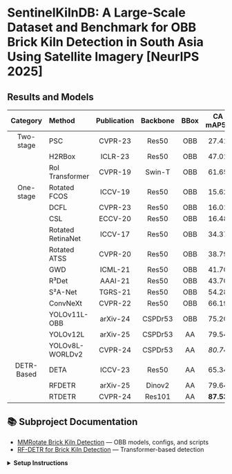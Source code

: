 
# SentinelKilnDB: A Large-Scale Dataset and Benchmark for OBB Brick Kiln Detection in South Asia Using Satellite Imagery [NeurIPS 2025]


## Results and Models
    
| Category      | Method           | Publication | Backbone  | BBox | CA mAP50 | CFCBK  | FCBK   | Zigzag | Configs | Models | Logs |
|:-------------:|:-----------------|:-----------:|:---------:|:----:|:--------:|:------:|:------:|:------:|:-------:|:------:|:----:|
| Two-stage     | PSC              | CVPR-23     | Res50     | OBB  | 27.41    | 0.38   | 13.83  | 17.03  | [cfg]() | [model]() | [log]() |
|               | H2RBox           | ICLR-23     | Res50     | OBB  | 47.01    | 24.93  | 30.27  | 31.02  | [cfg]() | [model]() | [log]() |
|               | RoI Transformer  | CVPR-19     | Swin-T    | OBB  | 61.65    | 45.31  | 43.75  | 47.46  | [cfg]() | [model]() | [log]() |
| One-stage     | Rotated FCOS     | ICCV-19     | Res50     | OBB  | 15.62    | 12.72  | 8.48   | 9.99   | [cfg]() | [model]() | [log]() |
|               | DCFL             | CVPR-23     | Res50     | OBB  | 16.01    | 9.07   | 6.51   | 12.97  | [cfg]() | [model]() | [log]() |
|               | CSL              | ECCV-20     | Res50     | OBB  | 16.48    | 0.18   | 9.31   | 8.37   | [cfg]() | [model]() | [log]() |
|               | Rotated RetinaNet| ICCV-17     | Res50     | OBB  | 34.37    | 2.81   | 17.27  | 22.55  | [cfg]() | [model]() | [log]() |
|               | Rotated ATSS     | CVPR-20     | Res50     | OBB  | 38.79    | 18.68  | 20.49  | 25.27  | [cfg]() | [model]() | [log]() |
|               | GWD              | ICML-21     | Res50     | OBB  | 41.70    | 0.17   | 22.21  | 25.12  | [cfg]() | [model]() | [log]() |
|               | R³Det            | AAAI-21     | Res50     | OBB  | 43.70    | 0.17   | 24.89  | 28.54  | [cfg]() | [model]() | [log]() |
|               | S²A-Net          | TGRS-21     | Res50     | OBB  | 54.28    | 32.10  | 32.21  | 39.85  | [cfg]() | [model]() | [log]() |
|               | ConvNeXt         | CVPR-22     | Res50     | OBB  | 66.19    | 34.33  | 41.84  | 43.53  | [cfg]() | [model]() | [log]() |
|               | YOLOv11L-OBB     | arXiv-24    | CSPDr53   | OBB  | 75.20    | _58.57_ | 55.43  | 53.90  | [cfg]() | [model]() | [log]() |
|               | YOLOv12L         | arXiv-25    | CSPDr53   | AA   | 79.54    | 58.00  | 60.19  | 54.83  | [cfg]() | [model]() | [log]() |
|               | YOLOv8L-WORLDv2  | CVPR-24     | CSPDr53   | AA   | _80.74_  | 57.78  | _61.28_ | _56.89_ | [cfg]() | [model]() | [log]() |
| DETR-Based    | DETA             | ICCV-23     | Res50     | AA   | 65.34    | 44.01  | 47.56  | 55.21  | [cfg]() | [model]() | [log]() |
|               | RFDETR           | arXiv-25    | Dinov2    | AA   | 79.64    | 64.26  | 63.68  | 64.25  | [cfg]() | [model]() | [log]() |
|               | RTDETR           | CVPR-24     | Res101    | AA   | **87.53** | **63.03** | **68.60** | **64.30** | [cfg]() | [model]() | [log]() |



## 📚 Subproject Documentation

- [MMRotate Brick Kiln Detection](./mmrotate/README.md) — OBB models, configs, and scripts
- [RF-DETR for Brick Kiln Detection](./rfdetr/README.md) — Transformer-based detection

<details>
<summary><strong>Setup Instructions</strong></summary>

Setup and installation instructions are provided in the respective subproject READMEs linked above. Please refer to them for installation, environment setup, model training, evaluation, and inference instructions.

</details>
